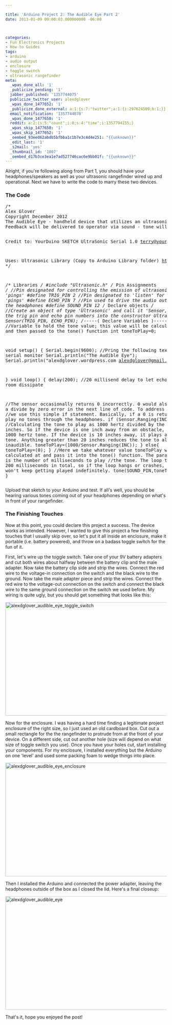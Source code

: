 ```yaml
---

title: 'Arduino Project 2: The Audible Eye Part 2'
date: 2013-01-09 09:00:03.000000000 -06:00



categories:
- Fun Electronics Projects
- How-to Guides
tags:
- arduino
- audio output
- enclosure
- toggle switch
- ultrasonic rangefinder
meta:
  _wpas_done_all: '1'
  _publicize_pending: '1'
  jabber_published: '1357744075'
  publicize_twitter_user: alexdglover
  _wpas_done_1477652: '1'
  _publicize_done_external: a:1:{s:7:"twitter";a:1:{i:297624509;b:1;}}
  email_notification: '1357744078'
  _wpas_done_1477650: '1'
  reddit: a:2:{s:5:"count";i:0;s:4:"time";i:1357794155;}
  _wpas_skip_1477650: '1'
  _wpas_skip_1477652: '1'
  _oembed_93eed62abdb5bfbba1c1b7e3c4d4e251: "{{unknown}}"
  _edit_last: '1'
  _s2mail: 'yes'
  _thumbnail_id: '1007'
  _oembed_d17b3ce3ea1e7ad527746cac6e9bb01f: "{{unknown}}"
---
```

<p>Alright, if you're following along from Part 1, you should have your headphones/speakers as well as your ultrasonic rangefinder wired up and operational. Next we have to write the code to marry these two devices.</p>
<h3>The Code</h3>
<pre class="lang:arduino decode:true ">/*
Alex Glover
Copyright December 2012
The Audible Eye - handheld device that utilizes an ultrasonic rangefinder to determine distance to whatever object the device is pointed at.
Feedback will be delivered to operator via sound - tone will increase pitch for shorter distances, no tones played for extreme distances.

Credit to:
YourDuino SKETCH UltraSonic Serial 1.0
terry@yourduino.com

Uses: Ultrasonic Library (Copy to Arduino Library folder)
http://iteadstudio.com/store/images/produce/Sensor/HCSR04/Ultrasonic.rar
*/

/* Libraries */
#include "Ultrasonic.h"
/* Pin Assignments */
//Pin designated for controlling the emission of ultrasonic 'pings'
#define TRIG_PIN 2
//Pin designated to 'listen' for ultrasonic 'pings'
#define ECHO_PIN 7
//Pin used to drive the audio output through the headphones
#define SOUND_PIN 12
/* Declare objects */
//Create an object of type 'Ultrasonic' and call it 'Sensor,' passing the trig pin and echo pin numbers into the constructor
Ultrasonic Sensor(TRIG_PIN, ECHO_PIN);
/*-----( Declare Variables )-----*/
//Variable to hold the tone value; this value will be calculated first, and then passed to the tone() function
int toneToPlay=0;

void setup()
{
Serial.begin(9600);
//Pring the following text to the serial monitor
Serial.println("The Audible Eye");
Serial.println("alexdglover.wordpress.com alexdglover@gmail.com");

}
void loop()
{
delay(200); //20 millisend delay to let echos from room dissipate

//The sensor occasionally returns 0 incorrectly. 0 would also give us a divide by zero error in the next line of code. To address these issues
//we use this simple if statement. Basically, if a 0 is returned, we play no tones through the headphones.
if (Sensor.Ranging(INC) != 0){
//Calculating the tone to play as 1000 hertz divided by the number of inches. So if the device is one inch away from an obstacle, we play
//a 1000 hertz tone. If the device is 10 inches away, it plays a 100 hertz tone. Anything greater than 20 inches reduces the tone to almost inaudible.
toneToPlay=(1000/Sensor.Ranging(INC));
}
else{
toneToPlay=(0);
}
//Here we take whatever value toneToPlay was calculated at and pass it into the tone() function. The parameter of 200 is the number of milliseconds to play
//the tone. The loop takes about 200 milliseconds in total, so if the loop hangs or crashes, the tone won't keep getting played indefinitely.
tone(SOUND_PIN,toneToPlay, 200);
}</pre>
<p>Upload that sketch to your Arduino and test. If all's well, you should be hearing various tones coming out of your headphones depending on what's in front of your rangefinder.</p>
<h3>The Finishing Touches</h3>
<p>Now at this point, you could declare this project a success. The device works as intended. However, I wanted to give this project a few finishing touches that I usually skip over, so let's put it all inside an enclosure, make it portable (i.e. battery powered), and throw on a badass toggle switch for the fun of it.</p>
<p>First, let's wire up the toggle switch. Take one of your 9V battery adapters and cut both wires about halfway between the battery clip and the male adapter. Now take the battery clip side and strip the wires. Connect the red wire to the voltage-in connection on the switch and the black wire to the ground. Now take the male adapter piece and strip the wires. Connect the red wire to the voltage-out connection on the switch and connect the black wire to the same ground connection on the switch we used before. My wiring is quite ugly, but you should get something that looks like this:</p>
<p><a href="http://alexdglover.files.wordpress.com/2013/01/imag0369.jpg"><img class="aligncenter size-full wp-image-330" alt="alexdglover_audible_eye_toggle_switch" src="{{ site.baseurl }}/assets/imag0369.jpg" width="595" height="355" /></a></p>
<p>Now for the enclosure. I was having a hard time finding a legitimate project enclosure of the right size, so I just used an old cardboard box. Cut out a small rectangle for the the rangefinder to protrude from at the front of your device. On a different side, cut out another hole (size will depend on what size of toggle switch you use). Once you have your holes cut, start installing your components. For my enclosure, I installed everything but the Arduino on one 'level' and used some packing foam to wedge things into place.</p>
<p><a href="http://alexdglover.files.wordpress.com/2013/01/imag0367.jpg"><img class="aligncenter size-full wp-image-333" alt="alexdglover_audible_eye_enclosure" src="{{ site.baseurl }}/assets/imag0367.jpg" width="595" height="355" /></a></p>
<p>Then I installed the Arduino and connected the power adapter, leaving the headphones outside of the box as I closed the lid. Here's a final closeup:</p>
<p><a href="http://alexdglover.files.wordpress.com/2013/01/imag0361.jpg"><img class="aligncenter size-full wp-image-312" alt="alexdglover_audible_eye" src="{{ site.baseurl }}/assets/imag0361.jpg" width="595" height="355" /></a></p>
<p>That's it, hope you enjoyed the post!</p>
